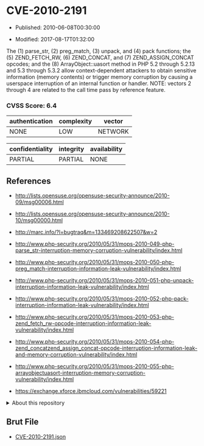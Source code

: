 # CVE-2010-2191

- Published: 2010-06-08T00:30:00

- Modified: 2017-08-17T01:32:00

The (1) parse_str, (2) preg_match, (3) unpack, and (4) pack functions; the (5) ZEND_FETCH_RW, (6) ZEND_CONCAT, and (7) ZEND_ASSIGN_CONCAT opcodes; and the (8) ArrayObject::uasort method in PHP 5.2 through 5.2.13 and 5.3 through 5.3.2 allow context-dependent attackers to obtain sensitive information (memory contents) or trigger memory corruption by causing a userspace interruption of an internal function or handler.  NOTE: vectors 2 through 4 are related to the call time pass by reference feature.

### CVSS Score: **6.4**

| authentication | complexity | vector |
| --- | --- | --- |
| NONE | LOW | NETWORK |

| confidentiality | integrity | availability |
| --- | --- | --- |
| PARTIAL | PARTIAL | NONE |

## References

* http://lists.opensuse.org/opensuse-security-announce/2010-09/msg00006.html

* http://lists.opensuse.org/opensuse-security-announce/2010-10/msg00000.html

* http://marc.info/?l=bugtraq&m=133469208622507&w=2

* http://www.php-security.org/2010/05/31/mops-2010-049-php-parse_str-interruption-memory-corruption-vulnerability/index.html

* http://www.php-security.org/2010/05/31/mops-2010-050-php-preg_match-interruption-information-leak-vulnerability/index.html

* http://www.php-security.org/2010/05/31/mops-2010-051-php-unpack-interruption-information-leak-vulnerability/index.html

* http://www.php-security.org/2010/05/31/mops-2010-052-php-pack-interruption-information-leak-vulnerability/index.html

* http://www.php-security.org/2010/05/31/mops-2010-053-php-zend_fetch_rw-opcode-interruption-information-leak-vulnerability/index.html

* http://www.php-security.org/2010/05/31/mops-2010-054-php-zend_concatzend_assign_concat-opcode-interruption-information-leak-and-memory-corruption-vulnerability/index.html

* http://www.php-security.org/2010/05/31/mops-2010-055-php-arrayobjectuasort-interruption-memory-corruption-vulnerability/index.html

* https://exchange.xforce.ibmcloud.com/vulnerabilities/59221

<details>
<summary>About this repository</summary> 

  This repository is part of the project [Live Hack CVE](https://github.com/Live-Hack-CVE). Main website can be found [www.live-hack.org](https://www.live-hack.org) 
  
  Made by [Sn0wAlice](https://github.com/Sn0wAlice) for the people that care about security and need to have a feed of the latest CVEs. Hope you enjoy it, don't forget to star the repo and follow me on [Twitter](https://twitter.com/Sn0wAlice) and [Github](https://github.com/Sn0wAlice). And that is my [personnal website](https://www.alice-snow.me/)

  - [Home Page](https://github.com/Live-Hack-CVE)
  - [Framework](https://github.com/Live-Hack-CVE/cve-framework)
  - [CVE database](https://github.com/Live-Hack-CVE/full_database)
  - [Changelog](https://github.com/Live-Hack-CVE/Changelog)
</details>

## Brut File

* [CVE-2010-2191.json](https://raw.githubusercontent.com/Live-Hack-CVE/full_database/main/cves/2010/CVE-2010-2191.json)

